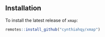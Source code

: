 
<!-- README.md is generated from README.Rmd. Please edit that file -->

## Installation

To install the latest release of `xmap`:

``` r
remotes::install_github("cynthiahqy/xmap")
```
